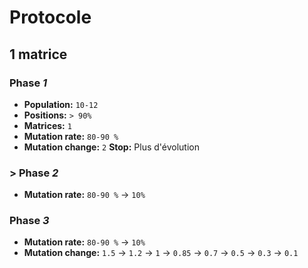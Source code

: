 # Protocole
## 1 matrice
### Phase *1*
- __Population:__ `10-12`
- __Positions:__ `> 90%`
- __Matrices:__ `1`
- __Mutation rate:__ `80-90 %`
- __Mutation change:__ `2`
**Stop:** Plus d'évolution

### > Phase *2*
- __Mutation rate:__ `80-90 %` -> `10%`

### Phase *3*
- __Mutation rate:__ `80-90 %` -> `10%`
- __Mutation change:__ `1.5` -> `1.2` -> `1` -> `0.85` -> `0.7` -> `0.5` -> `0.3` -> `0.1`

